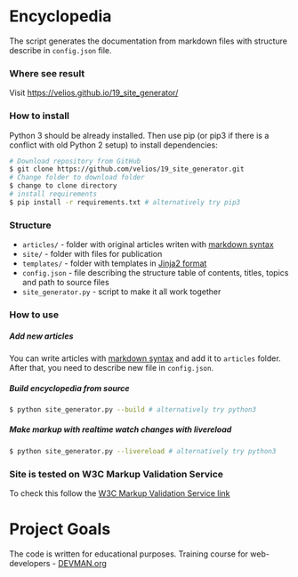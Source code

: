 # Encyclopedia

The script generates the documentation from markdown files with structure describe in `config.json` file.

### Where see result
Visit https://velios.github.io/19_site_generator/

### How to install

Python 3 should be already installed. Then use pip (or pip3 if there is a conflict with old Python 2 setup) to install dependencies:

```bash
# Download repository from GitHub
$ git clone https://github.com/velios/19_site_generator.git
# Change folder to download folder
$ change to clone directory
# install requirements
$ pip install -r requirements.txt # alternatively try pip3
```

### Structure
* `articles/` - folder with original articles writen with [markdown syntax](https://ru.wikipedia.org/wiki/Markdown)
* `site/` - folder with files for publication
* `templates/` - folder with templates in [Jinja2 format](http://jinja.pocoo.org/docs/2.9/templates/#template-inheritance)
* `config.json` - file describing the structure table of contents, titles, topics and path to source files
* `site_generator.py` - script to make it all work together

### How to use
##### Add new articles
You can write articles with [markdown syntax](https://ru.wikipedia.org/wiki/Markdown) and add it to `articles` folder. After that, you need to describe new file in `config.json`.

##### Build encyclopedia from source
```bash
$ python site_generator.py --build # alternatively try python3
```

##### Make markup with realtime watch changes with livereload
```bash
$ python site_generator.py --livereload # alternatively try python3
```

### Site is tested on W3C Markup Validation Service

To check this follow the [W3C Markup Validation Service link](https://validator.w3.org/nu/?doc=https%3A%2F%2Fvelios.github.io%2F19_site_generator%2F)




# Project Goals

The code is written for educational purposes. Training course for web-developers - [DEVMAN.org](https://devman.org)
